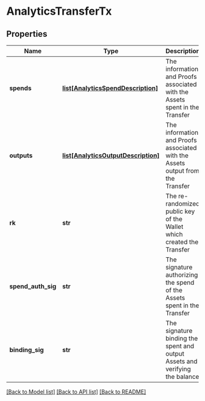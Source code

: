 # AnalyticsTransferTx

## Properties
Name | Type | Description | Notes
------------ | ------------- | ------------- | -------------
**spends** | [**list[AnalyticsSpendDescription]**](AnalyticsSpendDescription.md) | The information and Proofs associated with the Assets spent in the Transfer | [optional] 
**outputs** | [**list[AnalyticsOutputDescription]**](AnalyticsOutputDescription.md) | The information and Proofs associated with the Assets output from the Transfer | [optional] 
**rk** | **str** | The re-randomized public key of the Wallet which created the Transfer | [optional] 
**spend_auth_sig** | **str** | The signature authorizing the spend of the Assets spent in the Transfer | [optional] 
**binding_sig** | **str** | The signature binding the spent and output Assets and verifying the balance | [optional] 

[[Back to Model list]](../README.md#documentation-for-models) [[Back to API list]](../README.md#documentation-for-api-endpoints) [[Back to README]](../README.md)


